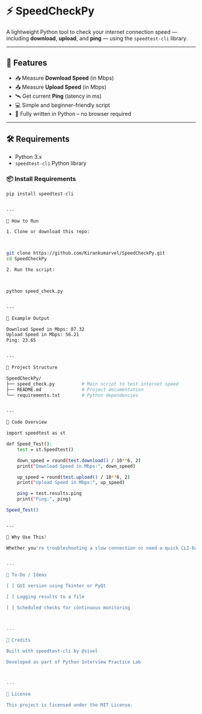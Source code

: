 # ⚡ SpeedCheckPy

A lightweight Python tool to check your internet connection speed — including **download**, **upload**, and **ping** — using the `speedtest-cli` library.

---

## 📌 Features

- 📥 Measure **Download Speed** (in Mbps)
- 📤 Measure **Upload Speed** (in Mbps)
- 🛰️ Get current **Ping** (latency in ms)
- 💻 Simple and beginner-friendly script
- 🐍 Fully written in Python – no browser required

---

## 🛠️ Requirements

- Python 3.x
- `speedtest-cli` Python library

### 📦 Install Requirements

```bash
pip install speedtest-cli


---

🚀 How to Run

1. Clone or download this repo:



git clone https://github.com/Kirankumarvel/SpeedCheckPy.git
cd SpeedCheckPy

2. Run the script:



python speed_check.py


---

📄 Example Output

Download Speed in Mbps: 87.32
Upload Speed in Mbps: 56.21
Ping: 23.65


---

📁 Project Structure

SpeedCheckPy/
├── speed_check.py          # Main script to test internet speed
├── README.md               # Project documentation
└── requirements.txt        # Python dependencies


---

📜 Code Overview

import speedtest as st

def Speed_Test():
    test = st.Speedtest()

    down_speed = round(test.download() / 10**6, 2)
    print("Download Speed in Mbps:", down_speed)

    up_speed = round(test.upload() / 10**6, 2)
    print("Upload Speed in Mbps:", up_speed)

    ping = test.results.ping
    print("Ping:", ping)

Speed_Test()


---

🧠 Why Use This?

Whether you're troubleshooting a slow connection or need a quick CLI-based alternative to browser tools like speedtest.net, this script offers a fast, minimal, and Pythonic way to test your network performance.


---

🔧 To-Do / Ideas

[ ] GUI version using Tkinter or PyQt

[ ] Logging results to a file

[ ] Scheduled checks for continuous monitoring



---

🙌 Credits

Built with speedtest-cli by @sivel

Developed as part of Python Interview Practice Lab



---

📃 License

This project is licensed under the MIT License.
